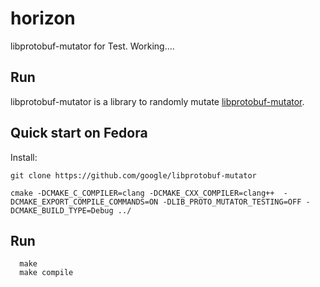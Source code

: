 # horizon
libprotobuf-mutator for Test.
Working....

## Run
libprotobuf-mutator is a library to randomly mutate
[libprotobuf-mutator](https://github.com/google/libprotobuf-mutator). <BR>

## Quick start on Fedora

Install:

```
git clone https://github.com/google/libprotobuf-mutator

cmake -DCMAKE_C_COMPILER=clang -DCMAKE_CXX_COMPILER=clang++  -DCMAKE_EXPORT_COMPILE_COMMANDS=ON -DLIB_PROTO_MUTATOR_TESTING=OFF -DCMAKE_BUILD_TYPE=Debug ../
```
## Run
```
  make 
  make compile
```
